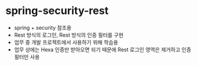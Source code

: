 # spring-security-rest
- spring + security 참조용
- Rest 방식의 로그인, Rest 방식의 인증 필터를 구현
- 업무 중 개발 프로젝트에서 사용하기 위해 학습용
- 업무 상에는 Hexa 인증만 받아오면 되기 때문에 Rest 로그인 영역은 제거하고 인증 필터만 사용
